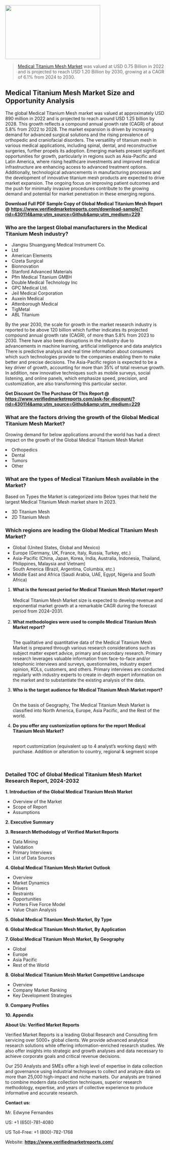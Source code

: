 <img src="https://ffe5etoiles.com/wp-content/uploads/2024/12/MST1-300x171.png" alt="" width="300" height="171" class="alignnone size-medium wp-image-20088" /><blockquote><p><p><a href="https://www.verifiedmarketreports.com/download-sample/?rid=430114&utm_source=Github&utm_medium=229" target="_blank">Medical Titanium Mesh Market</a> was valued at USD 0.75 Billion in 2022 and is projected to reach USD 1.20 Billion by 2030, growing at a CAGR of 6.1% from 2024 to 2030.</p></blockquote><p><h2>Medical Titanium Mesh Market Size and Opportunity Analysis</h2>The global Medical Titanium Mesh market was valued at approximately USD 890 million in 2022 and is projected to reach around USD 1.25 billion by 2028. This growth reflects a compound annual growth rate (CAGR) of about 5.8% from 2022 to 2028. The market expansion is driven by increasing demand for advanced surgical solutions and the rising prevalence of orthopedic and craniofacial disorders. The versatility of titanium mesh in various medical applications, including spinal, dental, and reconstructive surgeries, further propels its adoption. Emerging markets present significant opportunities for growth, particularly in regions such as Asia-Pacific and Latin America, where rising healthcare investments and improved medical infrastructure are enhancing access to advanced treatment options. Additionally, technological advancements in manufacturing processes and the development of innovative titanium mesh products are expected to drive market expansion. The ongoing focus on improving patient outcomes and the push for minimally invasive procedures contribute to the growing demand and potential for market penetration in these emerging regions.</p><p class=""><strong>Download Full PDF Sample Copy of Global Medical Titanium Mesh Report @ <a href="https://www.verifiedmarketreports.com/download-sample/?rid=430114&amp;utm_source=Github&amp;utm_medium=229" target="_blank">https://www.verifiedmarketreports.com/download-sample/?rid=430114&amp;utm_source=Github&amp;utm_medium=229</a></strong></p><h3 id="" class="">Who are the largest Global manufacturers in the Medical Titanium Mesh industry?</h3><p><li>Jiangsu Shuangyang Medical Instrument Co.</li><li> Ltd</li><li> American Elements</li><li> Cizeta Surgical</li><li> Bionnovation</li><li> Stanford Advanced Materials</li><li> Pfm Medical Titanium GMBH</li><li> Double Medical Technology Inc</li><li> GPC Medical Ltd.</li><li> Jeil Medical Corporation</li><li> Auxein Medical</li><li> Attenborough Medical</li><li> TigMetal</li><li> ABL Titanium</li></p><div class=""><div class="" dir="" data-message-author-role="" data-message-id="" data-message-model-slug=""><div class=""><div class=""><div class=""><div class="" dir="" data-message-author-role="" data-message-id="" data-message-model-slug=""><div class=""><div class=""><p>By the year 2030, the scale for growth in the market research industry is reported to be above 120 billion which further indicates its projected compound annual growth rate (CAGR), of more than 5.8% from 2023 to 2030. There have also been disruptions in the industry due to advancements in machine learning, artificial intelligence and data analytics There is predictive analysis and real time information about consumers which such technologies provide to the companies enabling them to make better and precise decisions. The Asia-Pacific region is expected to be a key driver of growth, accounting for more than 35% of total revenue growth. In addition, new innovative techniques such as mobile surveys, social listening, and online panels, which emphasize speed, precision, and customization, are also transforming this particular sector.</p><p><strong>Get Discount On The Purchase Of This Report @&nbsp; <a href="https://www.verifiedmarketreports.com/ask-for-discount/?rid=430114&amp;utm_source=Github&amp;utm_medium=229" target="_blank">https://www.verifiedmarketreports.com/ask-for-discount/?rid=430114&amp;utm_source=Github&amp;utm_medium=229</a></strong></p></div></div></div></div></div></div></div></div><h3 id="" class="">What are the factors driving the growth of the Global Medical Titanium Mesh Market?</h3><p id="" class="">Growing demand for below applications around the world has had a direct impact on the growth of the Global Medical Titanium Mesh Market</p><p id="" class=""><li>Orthopedics</li><li> Dental</li><li> Tumors</li><li> Other</li></p><h3 id="" class="">What are the types of Medical Titanium Mesh available in the Market?</h3><p id="" class="">Based on Types the Market is categorized into Below types that held the largest Medical Titanium Mesh market share In 2023.</p><p id="" class=""><li>3D Titanium Mesh</li><li> 2D Titanium Mesh</li></p><h3 id="" class="">Which regions are leading the Global Medical Titanium Mesh Market?</h3><ul><li>Global (United States, Global and Mexico)</li><li>Europe (Germany, UK, France, Italy, Russia, Turkey, etc.)</li><li>Asia-Pacific (China, Japan, Korea, India, Australia, Indonesia, Thailand, Philippines, Malaysia and Vietnam)</li><li>South America (Brazil, Argentina, Columbia, etc.)</li><li>Middle East and Africa (Saudi Arabia, UAE, Egypt, Nigeria and South Africa)</li></ul><p><ol><li><strong>What is the forecast period for Medical Titanium Mesh Market report?<br /></strong><br /><span data-sheets-root="1" data-sheets-value="{&quot;1&quot;:2,&quot;2&quot;:&quot;XXXX size is expected to develop revenue and exponential market growth at a remarkable CAGR during the forecast period from 2024&ndash;2030.&quot;}" data-sheets-userformat="{&quot;2&quot;:12674,&quot;4&quot;:{&quot;1&quot;:2,&quot;2&quot;:16776960},&quot;10&quot;:2,&quot;11&quot;:0,&quot;15&quot;:&quot;Arial&quot;,&quot;16&quot;:12}">Medical Titanium Mesh Market size is expected to develop revenue and exponential market growth at a remarkable CAGR during the forecast period from 2024&ndash;2031.</span><br /><br /></li><li><strong>What methodologies were used to compile Medical Titanium Mesh Market report?<br /><br /></strong><p>The qualitative and quantitative data of the&nbsp;Medical Titanium Mesh Market is prepared through various research considerations such as subject matter expert advice, primary and secondary research. Primary research leverages valuable information from face-to-face and/or telephonic interviews and surveys, questionnaires, industry expert opinion, KOLs, customers, and others. Primary interviews are conducted regularly with industry experts to create in-depth expert information on the market and to substantiate the existing analysis of the data.&nbsp;</p></li><li><strong>Who is the target audience for Medical Titanium Mesh Market report?<br /><br /></strong><p>On the basis of Geography, The&nbsp;Medical Titanium Mesh Market is classified into North America, Europe, Asia Pacific, and the Rest of the world.</p></li><li><strong>Do you offer any customization options for the report Medical Titanium Mesh Market?<br /><br /></strong><p>report customization (equivalent up to 4 analyst&rsquo;s working days) with purchase. Addition or alteration to country, regional &amp; segment scope</p><p>&nbsp;</p></li></ol></p><h3 id="" class="">Detailed TOC of Global Medical Titanium Mesh Market Research Report, 2024-2032</h3><p id="" class=""><strong>1. Introduction of the Global Medical Titanium Mesh Market</strong></p><ul><li>Overview of the Market</li><li>Scope of Report</li><li>Assumptions</li></ul><p id="" class=""><strong>2. Executive Summary</strong></p><p id="" class=""><strong>3. Research Methodology of&nbsp;Verified Market Reports</strong></p><ul><li>Data Mining</li><li>Validation</li><li>Primary Interviews</li><li>List of Data Sources</li></ul><p id="" class=""><strong>4. Global Medical Titanium Mesh Market Outlook</strong></p><ul><li>Overview</li><li>Market Dynamics</li><li>Drivers</li><li>Restraints</li><li>Opportunities</li><li>Porters Five Force Model</li><li>Value Chain Analysis</li></ul><p id="" class=""><strong>5. Global Medical Titanium Mesh Market, By&nbsp;Type</strong></p><p id="" class=""><strong>6. Global Medical Titanium Mesh Market, By Application</strong></p><p id="" class=""><strong>7. Global Medical Titanium Mesh Market, By Geography</strong></p><ul><li>Global</li><li>Europe</li><li>Asia Pacific</li><li>Rest of the World</li></ul><p id="" class=""><strong>8. Global Medical Titanium Mesh Market Competitive Landscape</strong></p><ul><li>Overview</li><li>Company Market Ranking</li><li>Key Development Strategies</li></ul><p id="" class=""><strong>9. Company Profiles</strong></p><p id="" class=""><strong>10. Appendix</strong></p><p id="" class=""><strong>About Us: Verified Market Reports</strong></p><p id="" class="">Verified Market Reports is a leading Global Research and Consulting firm servicing over 5000+ global clients. We provide advanced analytical research solutions while offering information-enriched research studies. We also offer insights into strategic and growth analyses and data necessary to achieve corporate goals and critical revenue decisions.</p><p id="" class="">Our 250 Analysts and SMEs offer a high level of expertise in data collection and governance using industrial techniques to collect and analyze data on more than 25,000 high-impact and niche markets. Our analysts are trained to combine modern data collection techniques, superior research methodology, expertise, and years of collective experience to produce informative and accurate research.</p><p id="" class=""><strong>Contact us:</strong></p><p id="" class="">Mr. Edwyne Fernandes</p><p id="" class="">US: +1 (650)-781-4080</p><p id="" class="">US Toll-Free: +1 (800)-782-1768</p><p id="" class="">Website: <a target="" data-test-app-aware-link=""><strong>https://www.verifiedmarketreports.com/</strong></a></p>
